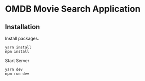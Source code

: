 OMDB Movie Search Application
===========================

## Installation
Install packages.

    yarn install
    npm install

Start Server

    yarn dev
    npm run dev

